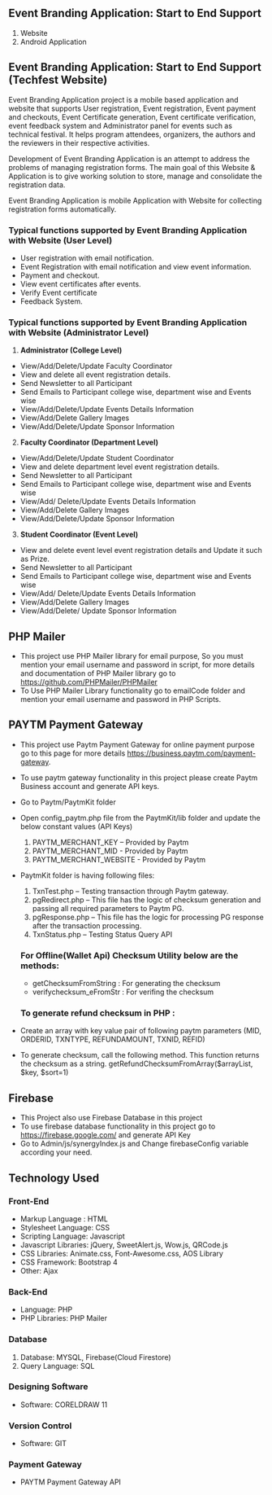 ## Event Branding Application: Start to End Support

1. Website
2. Android Application

## Event Branding Application: Start to End Support (Techfest Website)

Event Branding Application project is a mobile based application and website that supports User registration, Event registration, Event payment and checkouts, Event Certificate generation, Event certificate verification,
event feedback system and Administrator panel for events such as technical festival. It helps program attendees, organizers, the authors and the reviewers in their respective activities.

Development of Event Branding Application is an attempt to address the problems of managing registration forms. The main goal of this Website & Application is to give working solution to store, manage and consolidate the registration data.

Event Branding Application is mobile Application with Website for collecting registration forms automatically.

### Typical functions supported by Event Branding Application with Website (User Level)

- User registration with email notification.
- Event Registration with email notification and view event information.
- Payment and checkout.
- View event certificates after events.
- Verify Event certificate
- Feedback System.

### Typical functions supported by Event Branding Application with Website (Administrator Level)

1. **Administrator (College Level)**

- View/Add/Delete/Update Faculty Coordinator
- View and delete all event registration details.
- Send Newsletter to all Participant
- Send Emails to Participant college wise, department wise and Events wise
- View/Add/Delete/Update Events Details Information
- View/Add/Delete Gallery Images
- View/Add/Delete/Update Sponsor Information

2. **Faculty Coordinator (Department Level)**

- View/Add/Delete/Update Student Coordinator
- View and delete department level event registration details.
- Send Newsletter to all Participant
- Send Emails to Participant college wise, department wise and Events wise
- View/Add/ Delete/Update Events Details Information
- View/Add/Delete Gallery Images
- View/Add/Delete/Update Sponsor Information

3. **Student Coordinator (Event Level)**

- View and delete event level event registration details and Update it such as Prize.
- Send Newsletter to all Participant
- Send Emails to Participant college wise, department wise and Events wise
- View/Add/ Delete/Update Events Details Information
- View/Add/Delete Gallery Images
- View/Add/Delete/ Update Sponsor Information

## PHP Mailer

- This project use PHP Mailer library for email purpose, So you must mention your email username and password in script, for more details and documentation of PHP Mailer library go to https://github.com/PHPMailer/PHPMailer
- To Use PHP Mailer Library functionality go to emailCode folder and mention your email username and password in PHP Scripts.

## PAYTM Payment Gateway

- This project use Paytm Payment Gateway for online payment purpose go to this page for more details https://business.paytm.com/payment-gateway.
- To use paytm gateway functionality in this project please create Paytm Business account and generate API keys.
- Go to Paytm/PaytmKit folder
- Open config_paytm.php file from the PaytmKit/lib folder and update the below constant values (API Keys)
  1.  PAYTM_MERCHANT_KEY – Provided by Paytm
  2.  PAYTM_MERCHANT_MID - Provided by Paytm
  3.  PAYTM_MERCHANT_WEBSITE - Provided by Paytm
- PaytmKit folder is having following files:

  1. TxnTest.php – Testing transaction through Paytm gateway.
  2. pgRedirect.php – This file has the logic of checksum generation and passing all required parameters to Paytm PG.
  3. pgResponse.php – This file has the logic for processing PG response after the transaction processing.
  4. TxnStatus.php – Testing Status Query API

  ### For Offline(Wallet Api) Checksum Utility below are the methods:

  - getChecksumFromString : For generating the checksum
  - verifychecksum_eFromStr : For verifing the checksum

  ### To generate refund checksum in PHP :

- Create an array with key value pair of following paytm parameters
  (MID, ORDERID, TXNTYPE, REFUNDAMOUNT, TXNID, REFID)
- To generate checksum, call the following method. This function returns the checksum as a string.
  getRefundChecksumFromArray($arrayList, $key, \$sort=1)

## Firebase

- This Project also use Firebase Database in this project
- To use firebase database functionality in this project go to https://firebase.google.com/ and generate API Key
- Go to Admin/js/synergyIndex.js and Change firebaseConfig variable according your need.

## Technology Used

### Front-End

- Markup Language : HTML
- Stylesheet Language: CSS
- Scripting Language: Javascript
- Javascript Libraries: jQuery, SweetAlert.js, Wow.js, QRCode.js
- CSS Libraries: Animate.css, Font-Awesome.css, AOS Library
- CSS Framework: Bootstrap 4
- Other: Ajax

### Back-End

- Language: PHP
- PHP Libraries: PHP Mailer

### Database

1. Database: MYSQL, Firebase(Cloud Firestore)
2. Query Language: SQL

### Designing Software

- Software: CORELDRAW 11

### Version Control

- Software: GIT

### Payment Gateway

- PAYTM Payment Gateway API
